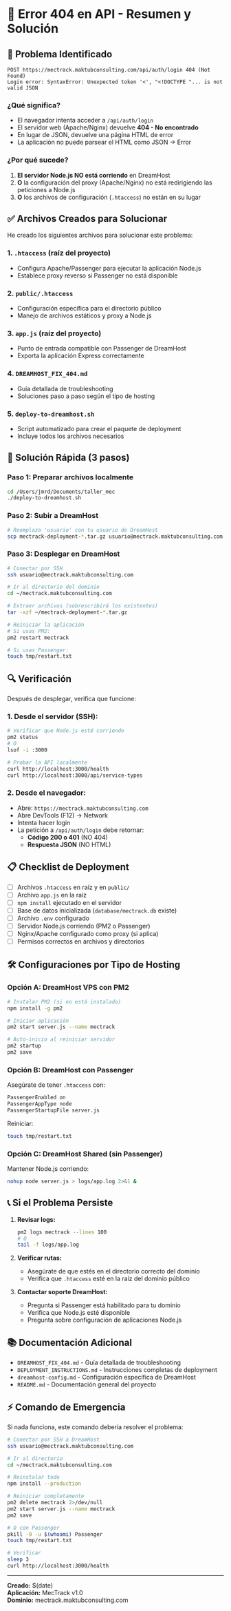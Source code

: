 # 🔴 Error 404 en API - Resumen y Solución

## 🐛 Problema Identificado

```
POST https://mectrack.maktubconsulting.com/api/auth/login 404 (Not Found)
Login error: SyntaxError: Unexpected token '<', "<!DOCTYPE "... is not valid JSON
```

### ¿Qué significa?
- El navegador intenta acceder a `/api/auth/login`
- El servidor web (Apache/Nginx) devuelve **404 - No encontrado**
- En lugar de JSON, devuelve una página HTML de error
- La aplicación no puede parsear el HTML como JSON → Error

### ¿Por qué sucede?
1. **El servidor Node.js NO está corriendo** en DreamHost
2. **O** la configuración del proxy (Apache/Nginx) no está redirigiendo las peticiones a Node.js
3. **O** los archivos de configuración (`.htaccess`) no están en su lugar

## ✅ Archivos Creados para Solucionar

He creado los siguientes archivos para solucionar este problema:

### 1. `.htaccess` (raíz del proyecto)
- Configura Apache/Passenger para ejecutar la aplicación Node.js
- Establece proxy reverso si Passenger no está disponible

### 2. `public/.htaccess`
- Configuración específica para el directorio público
- Manejo de archivos estáticos y proxy a Node.js

### 3. `app.js` (raíz del proyecto)
- Punto de entrada compatible con Passenger de DreamHost
- Exporta la aplicación Express correctamente

### 4. `DREAMHOST_FIX_404.md`
- Guía detallada de troubleshooting
- Soluciones paso a paso según el tipo de hosting

### 5. `deploy-to-dreamhost.sh`
- Script automatizado para crear el paquete de deployment
- Incluye todos los archivos necesarios

## 🚀 Solución Rápida (3 pasos)

### Paso 1: Preparar archivos localmente
```bash
cd /Users/jmrd/Documents/taller_mec
./deploy-to-dreamhost.sh
```

### Paso 2: Subir a DreamHost
```bash
# Reemplaza 'usuario' con tu usuario de DreamHost
scp mectrack-deployment-*.tar.gz usuario@mectrack.maktubconsulting.com:~/
```

### Paso 3: Desplegar en DreamHost
```bash
# Conectar por SSH
ssh usuario@mectrack.maktubconsulting.com

# Ir al directorio del dominio
cd ~/mectrack.maktubconsulting.com

# Extraer archivos (sobrescribirá los existentes)
tar -xzf ~/mectrack-deployment-*.tar.gz

# Reiniciar la aplicación
# Si usas PM2:
pm2 restart mectrack

# Si usas Passenger:
touch tmp/restart.txt
```

## 🔍 Verificación

Después de desplegar, verifica que funcione:

### 1. Desde el servidor (SSH):
```bash
# Verificar que Node.js esté corriendo
pm2 status
# O
lsof -i :3000

# Probar la API localmente
curl http://localhost:3000/health
curl http://localhost:3000/api/service-types
```

### 2. Desde el navegador:
- Abre: `https://mectrack.maktubconsulting.com`
- Abre DevTools (F12) → Network
- Intenta hacer login
- La petición a `/api/auth/login` debe retornar:
  - **Código 200 o 401** (NO 404)
  - **Respuesta JSON** (NO HTML)

## 📋 Checklist de Deployment

- [ ] Archivos `.htaccess` en raíz y en `public/`
- [ ] Archivo `app.js` en la raíz
- [ ] `npm install` ejecutado en el servidor
- [ ] Base de datos inicializada (`database/mectrack.db` existe)
- [ ] Archivo `.env` configurado
- [ ] Servidor Node.js corriendo (PM2 o Passenger)
- [ ] Nginx/Apache configurado como proxy (si aplica)
- [ ] Permisos correctos en archivos y directorios

## 🛠️ Configuraciones por Tipo de Hosting

### Opción A: DreamHost VPS con PM2
```bash
# Instalar PM2 (si no está instalado)
npm install -g pm2

# Iniciar aplicación
pm2 start server.js --name mectrack

# Auto-inicio al reiniciar servidor
pm2 startup
pm2 save
```

### Opción B: DreamHost con Passenger
Asegúrate de tener `.htaccess` con:
```apache
PassengerEnabled on
PassengerAppType node
PassengerStartupFile server.js
```

Reiniciar:
```bash
touch tmp/restart.txt
```

### Opción C: DreamHost Shared (sin Passenger)
Mantener Node.js corriendo:
```bash
nohup node server.js > logs/app.log 2>&1 &
```

## 📞 Si el Problema Persiste

1. **Revisar logs:**
   ```bash
   pm2 logs mectrack --lines 100
   # O
   tail -f logs/app.log
   ```

2. **Verificar rutas:**
   - Asegúrate de que estés en el directorio correcto del dominio
   - Verifica que `.htaccess` esté en la raíz del dominio público

3. **Contactar soporte DreamHost:**
   - Pregunta si Passenger está habilitado para tu dominio
   - Verifica que Node.js esté disponible
   - Pregunta sobre configuración de aplicaciones Node.js

## 📚 Documentación Adicional

- `DREAMHOST_FIX_404.md` - Guía detallada de troubleshooting
- `DEPLOYMENT_INSTRUCTIONS.md` - Instrucciones completas de deployment
- `dreamhost-config.md` - Configuración específica de DreamHost
- `README.md` - Documentación general del proyecto

## ⚡ Comando de Emergencia

Si nada funciona, este comando debería resolver el problema:

```bash
# Conectar por SSH a DreamHost
ssh usuario@mectrack.maktubconsulting.com

# Ir al directorio
cd ~/mectrack.maktubconsulting.com

# Reinstalar todo
npm install --production

# Reiniciar completamente
pm2 delete mectrack 2>/dev/null
pm2 start server.js --name mectrack
pm2 save

# O con Passenger
pkill -9 -u $(whoami) Passenger
touch tmp/restart.txt

# Verificar
sleep 3
curl http://localhost:3000/health
```

---

**Creado:** $(date)  
**Aplicación:** MecTrack v1.0  
**Dominio:** mectrack.maktubconsulting.com

